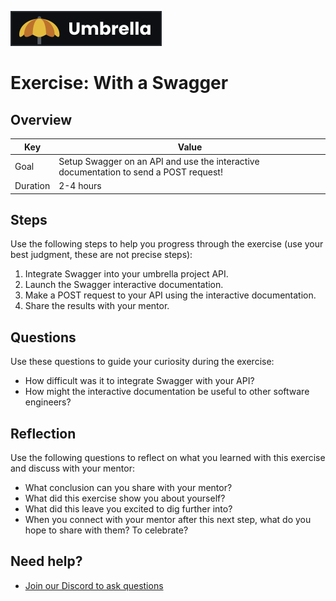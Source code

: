 <a href="../../overview/README.md"><img src="../umbrella.svg" alt="Umbrella project"></a>

# Exercise: With a Swagger

## Overview

| Key | Value |
| --- | --- |
| Goal | Setup Swagger on an API and use the interactive documentation to send a POST request! |
| Duration | 2-4 hours |


## Steps

Use the following steps to help you progress through the exercise (use your best judgment, these are not precise steps):

1. Integrate Swagger into your umbrella project API. 
2. Launch the Swagger interactive documentation. 
3. Make a POST request to your API using the interactive documentation. 
4. Share the results with your mentor. 

## Questions

Use these questions to guide your curiosity during the exercise:

- How difficult was it to integrate Swagger with your API? 
- How might the interactive documentation be useful to other software engineers?

## Reflection

Use the following questions to reflect on what you learned with this exercise and discuss with your mentor:

- What conclusion can you share with your mentor?
- What did this exercise show you about yourself?
- What did this leave you excited to dig further into? 
- When you connect with your mentor after this next step, what do you hope to share with them? To celebrate? 

## Need help?

- [Join our Discord to ask questions](https://discord.gg/bDVYvG3Czd)
